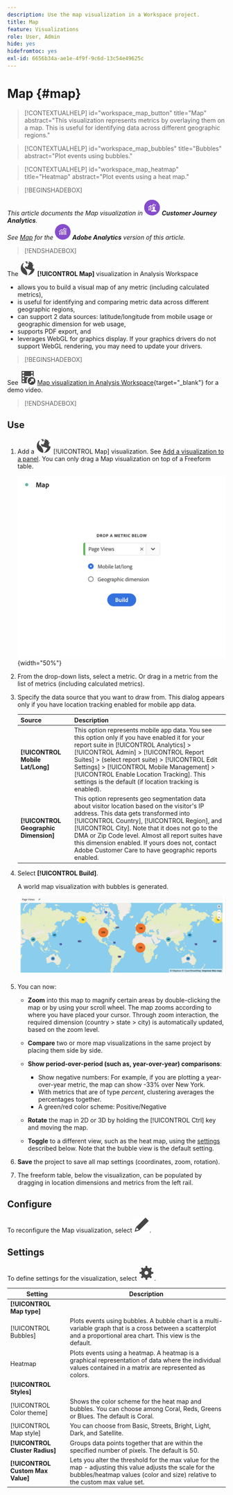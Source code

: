 ```yaml
---
description: Use the map visualization in a Workspace project.
title: Map
feature: Visualizations
role: User, Admin
hide: yes
hidefromtoc: yes
exl-id: 6656b34a-ae1e-4f9f-9c6d-13c54e49625c
---
```

# Map {#map}

<!-- markdownlint-disable MD034 -->

>[!CONTEXTUALHELP]
>id="workspace_map_button"
>title="Map"
>abstract="This visualization represents metrics by overlaying them on a map. This is useful for identifying data across different geographic regions."

<!-- markdownlint-enable MD034 -->

<!-- markdownlint-disable MD034 -->

>[!CONTEXTUALHELP]
>id="workspace_map_bubbles"
>title="Bubbles"
>abstract="Plot events using bubbles."

<!-- markdownlint-enable MD034 -->

<!-- markdownlint-disable MD034 -->

>[!CONTEXTUALHELP]
>id="workspace_map_heatmap"
>title="Heatmap"
>abstract="Plot events using a heat map."

<!-- markdownlint-enable MD034 -->


>[!BEGINSHADEBOX]

_This article documents the Map visualization in_ ![CustomerJourneyAnalytics](/help/assets/icons/CustomerJourneyAnalytics.svg) _**Customer Journey Analytics**._<br/>_See [Map](https://experienceleague.adobe.com/en/docs/analytics/analyze/analysis-workspace/visualizations/map-visualization) for the_ ![AdobeAnalytics](/help/assets/icons/AdobeAnalytics.svg) _**Adobe Analytics** version of this article._

>[!ENDSHADEBOX]



The ![Globe](/help/assets/icons/Globe.svg) **[!UICONTROL Map]** visualization in Analysis Workspace

* allows you to build a visual map of any metric (including calculated metrics),
* is useful for identifying and comparing metric data across different geographic regions,
* can support 2 data sources: latitude/longitude from mobile usage or geographic dimension for web usage,
* supports PDF export, and
* leverages WebGL for graphics display. If your graphics drivers do not support WebGL rendering, you may need to update your drivers.


>[!BEGINSHADEBOX]

See ![VideoCheckedOut](/help/assets/icons/VideoCheckedOut.svg) [Map visualization in Analysis Workspace](https://video.tv.adobe.com/v/23559/?quality=12){target=&#34;_blank&#34;} for a demo video.

>[!ENDSHADEBOX]


## Use

1. Add a ![Map](/help/assets/icons/Globe.svg) [!UICONTROL Map] visualization. See [Add a visualization to a panel](freeform-analysis-visualizations.md#add-visualizations-to-a-panel). You can only drag a Map visualization on top of a Freeform table.

   ![Map configuration](assets/map-configuration.png){width="50%"}

1. From the drop-down lists, select a metric. Or drag in a metric from the list of metrics (including calculated metrics).
1. Specify the data source that you want to draw from. This dialog appears only if you have location tracking enabled for mobile app data.

   | Source | Description |
   | --- | --- |
   | **[!UICONTROL Mobile Lat/Long]** | This option represents mobile app data. You see this option only if you have enabled it for your report suite in [!UICONTROL Analytics] > [!UICONTROL Admin] > [!UICONTROL Report Suites] > (select report suite) > [!UICONTROL Edit Settings] >  [!UICONTROL Mobile Management] > [!UICONTROL Enable Location Tracking]. This settings is the default (if location tracking is enabled). |
   | **[!UICONTROL Geographic Dimension]** | This option represents geo segmentation data about visitor location based on the visitor's IP address. This data gets transformed into [!UICONTROL Country], [!UICONTROL Region], and [!UICONTROL City]. Note that it does not go to the DMA or Zip Code level. Almost all report suites have this dimension enabled. If yours does not, contact Adobe Customer Care to have geographic reports enabled. |

1. Select **[!UICONTROL Build]**.

   A world map visualization with bubbles is generated.

   ![](assets/bubble-world-view.png)

1. You can now:

    * **Zoom** into this map to magnify certain areas by double-clicking the map or by using your scroll wheel. The map zooms according to where you have placed your cursor. Through zoom interaction, the required dimension (country > state > city) is automatically updated, based on the zoom level.
    * **Compare** two or more map visualizations in the same project by placing them side by side.
    * **Show period-over-period (such as, year-over-year) comparisons**:

        * Show negative numbers: For example, if you are plotting a year-over-year metric, the map can show -33% over New York.
        * With metrics that are of type *percent*, clustering averages the percentages together.
        * A green/red color scheme: Positive/Negative

    * **Rotate** the map in 2D or 3D by holding the [!UICONTROL Ctrl] key and moving the map.
    
    * **Toggle** to a different view, such as the heat map, using the [settings](/help/analyze/analysis-workspace/visualizations/map-visualization.md#section_5F89C620A6AA42BC8E0955478B3A427E) described below. Note that the bubble view is the default setting.

1. **Save** the project to save all map settings (coordinates, zoom, rotation).
1. The freeform table, below the visualization, can be populated by dragging in location dimensions and metrics from the left rail.

## Configure

To reconfigure the Map visualization, select ![Edit](/help/assets/icons/Edit.svg).


## Settings

To define settings for the visualization, select ![Setting](/help/assets/icons/Setting.svg).

| Setting | Description |
|--- |--- |
| **[!UICONTROL Map type]** | |
|[!UICONTROL Bubbles]|Plots events using bubbles. A bubble chart is a multi-variable graph that is a cross between a scatterplot and a proportional area chart. This view is the default.|
|Heatmap|Plots events using a heatmap. A heatmap is a graphical representation of data where the individual values contained in a matrix are represented as colors.|
| **[!UICONTROL Styles]** | |
|[!UICONTROL Color theme]|Shows the color scheme for the heat map and bubbles. You can choose among Coral, Reds, Greens or Blues. The default is Coral.|
|[!UICONTROL Map style]|You can choose from Basic, Streets, Bright, Light, Dark, and Satellite.|
|**[!UICONTROL Cluster Radius]**|Groups data points together that are within the specified number of pixels. The default is 50.|
|**[!UICONTROL Custom Max Value]**|Lets you alter the threshold for the max value for the map - adjusting this value adjusts the scale for the bubbles/heatmap values (color and size) relative to the custom max value set.|
